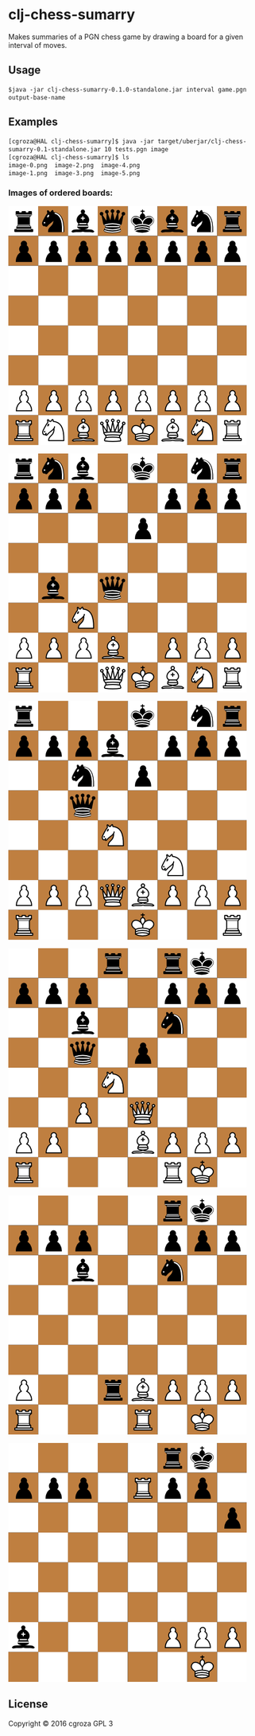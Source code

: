 # clj-chess-sumarry
Makes summaries of a PGN chess game by drawing a board for a given interval of moves.
## Usage
```
$java -jar clj-chess-sumarry-0.1.0-standalone.jar interval game.pgn output-base-name
```
## Examples
```
[cgroza@HAL clj-chess-sumarry]$ java -jar target/uberjar/clj-chess-sumarry-0.1-standalone.jar 10 tests.pgn image
[cgroza@HAL clj-chess-sumarry]$ ls
image-0.png  image-2.png  image-4.png
image-1.png  image-3.png  image-5.png
```
### Images of ordered boards:
![Alt text](image-0.png?raw=true)

![Alt text](image-1.png?raw=true)

![Alt text](image-2.png?raw=true)

![Alt text](image-3.png?raw=true)

![Alt text](image-4.png?raw=true)

![Alt text](image-5.png?raw=true)
## License
Copyright © 2016 cgroza
GPL 3
